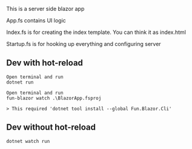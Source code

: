 This is a server side blazor app

App.fs contains UI logic

Index.fs is for creating the index template. You can think it as index.html

Startup.fs is for hooking up everything and configuring server


## Dev with hot-reload

    Open terminal and run
    dotnet run

    Open terminal and run
    fun-blazor watch .\BlazorApp.fsproj

    > This required 'dotnet tool install --global Fun.Blazor.Cli'
    
## Dev without hot-reload

    dotnet watch run
